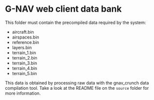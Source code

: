 # G-NAV web client data bank
This folder must contain the precompiled data required by the system:

- aircraft.bin
- airspaces.bin
- reference.bin
- layers.bin
- terrain_1.bin
- terrain_2.bin
- terrain_3.bin
- terrain_4.bin
- terrain_5.bin

This data is obtained by processing raw data with the gnav_crunch data compilation tool. Take a look at the README file on the `source` folder for more information.
